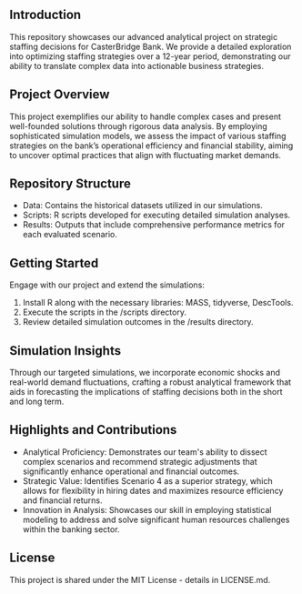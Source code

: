 ## Introduction
This repository showcases our advanced analytical project on strategic staffing decisions for CasterBridge Bank. We provide a detailed exploration into optimizing staffing strategies over a 12-year period, demonstrating our ability to translate complex data into actionable business strategies.

## Project Overview
This project exemplifies our ability to handle complex cases and present well-founded solutions through rigorous data analysis. By employing sophisticated simulation models, we assess the impact of various staffing strategies on the bank’s operational efficiency and financial stability, aiming to uncover optimal practices that align with fluctuating market demands.

## Repository Structure
- Data: Contains the historical datasets utilized in our simulations.
- Scripts: R scripts developed for executing detailed simulation analyses.
- Results: Outputs that include comprehensive performance metrics for each evaluated scenario.


## Getting Started
Engage with our project and extend the simulations:

1. Install R along with the necessary libraries: MASS, tidyverse, DescTools.
2. Execute the scripts in the /scripts directory.
3. Review detailed simulation outcomes in the /results directory.

## Simulation Insights
Through our targeted simulations, we incorporate economic shocks and real-world demand fluctuations, crafting a robust analytical framework that aids in forecasting the implications of staffing decisions both in the short and long term.

## Highlights and Contributions
- Analytical Proficiency: Demonstrates our team's ability to dissect complex scenarios and recommend strategic adjustments that significantly enhance operational and financial outcomes.
- Strategic Value: Identifies Scenario 4 as a superior strategy, which allows for flexibility in hiring dates and maximizes resource efficiency and financial returns.
- Innovation in Analysis: Showcases our skill in employing statistical modeling to address and solve significant human resources challenges within the banking sector.

## License
This project is shared under the MIT License - details in LICENSE.md.

